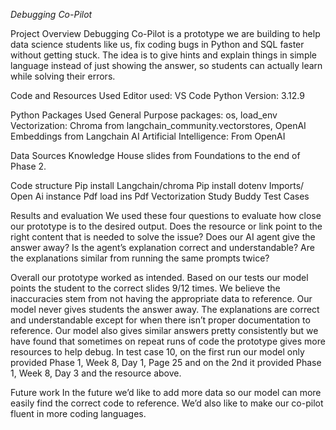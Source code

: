 *Debugging Co-Pilot*

Project Overview
Debugging Co-Pilot is a prototype we are building to help data science students like us, fix coding bugs in Python and SQL faster without getting stuck. The idea is to give hints and explain things in simple language instead of just showing the answer, so students can actually learn while solving their errors. 

Code and Resources Used
Editor used: VS Code
Python Version: 3.12.9

Python Packages Used
General Purpose packages: os, load_env
Vectorization: Chroma from langchain_community.vectorstores, OpenAI Embeddings from Langchain AI
Artificial Intelligence: From OpenAI

Data Sources
Knowledge House slides from Foundations to the end of Phase 2.

Code structure
Pip install Langchain/chroma
Pip install dotenv
Imports/ Open Ai instance
Pdf load ins
Pdf Vectorization
Study Buddy Test Cases

Results and evaluation
We used these four questions to evaluate how close our prototype is to the desired output.
Does the resource or link point to the right content that is needed to solve the issue?
Does our AI agent give the answer away?
Is the agent’s explanation correct and understandable?
Are the explanations similar from running the same prompts twice?  

Overall our prototype worked as intended. Based on our tests our model points the student to the correct slides 9/12 times. We believe the inaccuracies stem from not having the appropriate data to reference. Our model never gives students the answer away. The explanations are correct and understandable except for when there isn’t proper documentation to reference. Our model also gives similar answers pretty consistently but we have found that sometimes on repeat runs of code the prototype gives more resources to help debug. In test case 10, on the first run our model only provided Phase 1, Week 8, Day 1, Page 25 and on the 2nd it provided Phase 1, Week 8, Day 3 and the resource above.

Future work
In the future we’d like to add more data so our model can more easily find the correct code to reference. We’d also like to make our co-pilot fluent in more coding languages.





